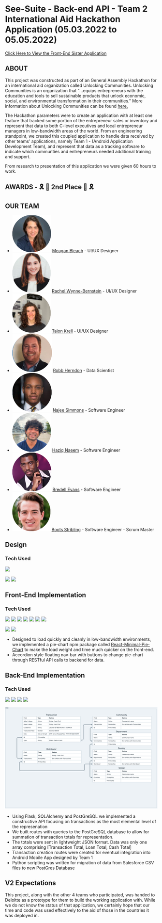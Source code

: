 # See-Suite - Back-end API - Team 2 International Aid Hackathon Application (05.03.2022 to 05.05.2022)

[Click Here to View the Front-End Sister Application](https://github.com/BootsStribling/international-aid-FE)

## ABOUT
This project was constructed as part of an General Assembly Hackathon for an international aid organization called Unlocking Communities. Unlocking Communities is an organization that "...equips entrepreneurs with the education and tools to sell sustainable products that unlock economic, social, and environmental transformation in their communities." More information about Unlocking Communities can be found [here.](https://unlockingcommunities.org/our-mission/)

The Hackathon parameters were to create an application with at least one feature that tracked some portion of the entrepreneur sales or inventory and represent that data to both C-level executives and local entrepreneur managers in low-bandwidth areas of the world. From an engineering standpoint, we created this coupled application to handle data received by other teams' applications, namely Team 1 - (Android Application Development Team), and represent that data as a tracking software to indicate which communties and entrepreneurs needed additional training and support.

From research to presentation of this application we were given 60 hours to work.

## AWARDS -  🎗 🥈 2nd Place 🥈 🎗

## OUR TEAM

- ![Meagan Bleach](./api/public/images/team/meagan-bleach.png) 
  [Meagan Bleach](https://www.linkedin.com/in/meaganbleach/) - UI/UX Designer
- ![Rachel Wynne-Bernstein](./api/public/images/team/rachel-wynne-bernstein.png)
  [Rachel Wynne-Bernstein](https://www.linkedin.com/in/rachelwynnebernstein/) - UI/UX Designer
- ![Talon Krell](./api/public/images/team/talon-krell.png)
  [Talon Krell](https://www.linkedin.com/in/talon-krell/) - UI/UX Designer
- ![Robb Herndon](./api/public/images/team/robb-herndon.png)
[Robb Herndon](https://github.com/robbherndon) - Data Scientist
- ![Najee Simmons](./api/public/images/team/najee-simmons.png)
[Najee Simmons](https://github.com/najeesimmons) - Software Engineer
- ![Haziq Naeem](./api/public/images/team/haziq-naeem.png)
[Haziq Naeem](https://github.com/Haziq12) - Software Engineer
- ![Bredell Evans](./api/public/images/team/bredell-evans.png)
[Bredell Evans](https://github.com/bredy452) - Software Engineer
- ![Boots Stribling](./api/public/images/team/boots-stribling.png)
[Boots Stribling](https://github.com/BootsStribling) - Software Engineer - Scrum Master

## Design
  ### Tech Used
  ![](https://img.shields.io/badge/-FIGMA-F24E1E?style=flat-square&logo=figma5&logoColor=white)

  ![](./public/images/Design-Landing-half.png)
  ![](./public/images/Design-Sales-half.png)

## Front-End Implementation
  ### Tech Used
  ![](https://img.shields.io/badge/-HTML5-E34F26?style=flat-square&logo=html5&logoColor=white) 
  ![](https://img.shields.io/badge/-CSS3-1572B6?style=flat-square&logo=css3) 
  ![](https://img.shields.io/badge/-JavaScript-F7DF1E?style=flat-square&logo=javascript&logoColor=black) 
  ![](https://img.shields.io/badge/-React-61DAFB?style=flat-square&logo=React&logoColor=black) 
  ![](https://img.shields.io/badge/-NodeJS-339933?style=flat-square&logo=Node.js&logoColor=white) 
  ![](https://img.shields.io/badge/-React_Router-CA4245?style=flat-square&for-the-badge&logo=react-router&logoColor=white) 
  ![](https://img.shields.io/badge/-Express-404D59?style=flat-square&for-the-badge&logo=express)

  ![](./public/images/Front-end-landing-half.png)
  ![](./public/images/frontend-sales.png)

  * Designed to load quickly and cleanly in low-bandwidth environments, we implemented a pie-chart npm package called [React-Minimal-Pie-Chart](https://www.npmjs.com/package/react-minimal-pie-chart) to make the load weight and time much quicker on the front-end.
  * Accordion style floating nav-bar with buttons to change pie-chart through RESTful API calls to backend for data.

## Back-End Implementation
  ### Tech Used
  ![](https://img.shields.io/badge/-Python3-3776AB?style=flat-square&logo=Python&logoColor=white) 
  ![](https://img.shields.io/badge/-Flask-000000?style=flat-square&logo=flask&logoColor=white)
  ![](https://img.shields.io/badge/-PostgreSQL-336791?style=flat-square&logo=postgresql&logoColor=white)
  ![](https://img.shields.io/badge/-Postman-FF6C37?style=flat-square&logo=Postman&logoColor=white)

  ![ERD](./api/public/images/ERD.png)

  * Using Flask, SQLAlchemy and PostGreSQL we implemented a constructive API focusing on transactions as the most elemental level of the represenation
  * We built routes with queries to the PostGreSQL database to allow for summation of transaction totals for representation.
  * The totals were sent in lightweight JSON format. Data was only one array comprising [Transaction Total, Loan Total, Cash Total]
  * Transaction creation routes were created for eventual integration into Android Mobile App designed by Team 1
  * Python scripting was written for migration of data from Salesforce CSV files to new PostGres Database

## V2 Expectations
  This project, along with the other 4 teams who participated, was handed to Deloitte as a prototype for them to build the working application with. While we do not know the status of that application, we certainly hope that our time and code was used effectively to the aid of those in the countries it was deployed in. 

